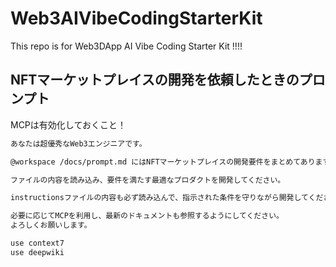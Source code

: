 # Web3AIVibeCodingStarterKit
This repo is for Web3DApp AI Vibe Coding Starter Kit !!!!

## NFTマーケットプレイスの開発を依頼したときのプロンプト

MCPは有効化しておくこと！

```markdown
あなたは超優秀なWeb3エンジニアです。

@workspace /docs/prompt.md にはNFTマーケットプレイスの開発要件をまとめてあります。

ファイルの内容を読み込み、要件を満たす最適なプロダクトを開発してください。

instructionsファイルの内容も必ず読み込んで、指示された条件を守りながら開発してください。

必要に応じてMCPを利用し、最新のドキュメントも参照するようにしてください。
よろしくお願いします。

use context7
use deepwiki
```